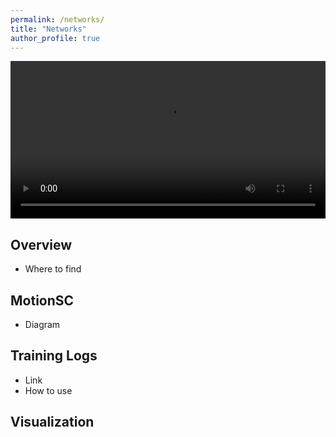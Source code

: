 ```yaml
---
permalink: /networks/
title: "Networks"
author_profile: true
---
```


<p float="middle">
    <video autoplay="autoplay" src="../images/NetworksFast.mp4" controls="controls" width="100%" />
</p>


## Overview

* Where to find 

## MotionSC

* Diagram

## Training Logs

* Link
* How to use

## Visualization

